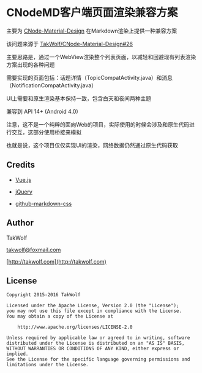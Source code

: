 # CNodeMD客户端页面渲染兼容方案 #

主要为 [CNode-Material-Design](https://github.com/TakWolf/CNode-Material-Design) 在Markdown渲染上提供一种兼容方案

该问题来源于 [TakWolf/CNode-Material-Design#26](https://github.com/TakWolf/CNode-Material-Design/issues/26)

主要思路是，通过一个WebView渲染整个列表页面，以减轻和回避现有列表渲染方案出现的各种问题

需要实现的页面包括：话题详情（TopicCompatActivity.java）和消息（NotificationCompatActivity.java）

UI上需要和原生渲染基本保持一致，包含白天和夜间两种主题

兼容到 API 14+ (Android 4.0)

注意，这不是一个纯粹的面向Web的项目，实际使用的时候会涉及和原生代码进行交互，这部分使用桥接来模拟

也就是说，这个项目仅仅实现UI的渲染，网络数据仍然通过原生代码获取

## Credits ##

- [Vue.js](http://cn.vuejs.org)

- [jQuery](https://jquery.com)

- [github-markdown-css](https://github.com/sindresorhus/github-markdown-css)

## Author ##

TakWolf

[takwolf@foxmail.com](mailto:takwolf@foxmail.com)

[http://takwolf.com](http://takwolf.com)

## License ##

    Copyright 2015-2016 TakWolf
    
    Licensed under the Apache License, Version 2.0 (the "License");
    you may not use this file except in compliance with the License.
    You may obtain a copy of the License at

        http://www.apache.org/licenses/LICENSE-2.0

    Unless required by applicable law or agreed to in writing, software
    distributed under the License is distributed on an "AS IS" BASIS,
    WITHOUT WARRANTIES OR CONDITIONS OF ANY KIND, either express or implied.
    See the License for the specific language governing permissions and
    limitations under the License.